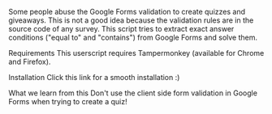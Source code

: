 Some people abuse the Google Forms validation to create quizzes and giveaways. This is not a good idea because the validation rules are in the source code of any survey. This script tries to extract exact answer conditions ("equal to" and "contains") from Google Forms and solve them.



Requirements
This userscript requires Tampermonkey (available for Chrome and Firefox).

Installation
Click this link for a smooth installation :)

What we learn from this
Don't use the client side form validation in Google Forms when trying to create a quiz!
